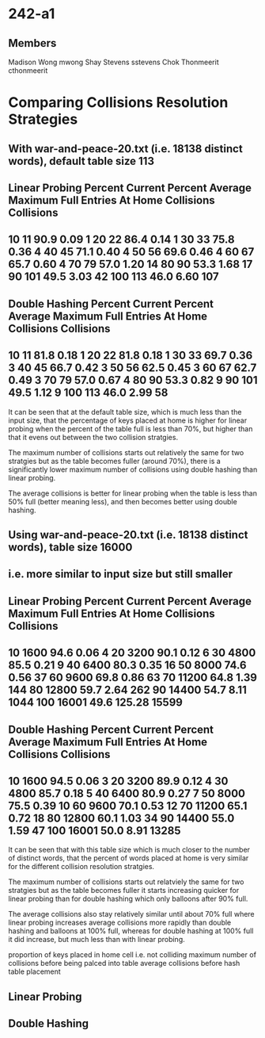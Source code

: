 # 242-a1

## Members

Madison Wong mwong
Shay Stevens sstevens
Chok Thonmeerit cthonmeerit

# Comparing Collisions Resolution Strategies

## With war-and-peace-20.txt (i.e. 18138 distinct words), default table size 113

Linear Probing
Percent   Current    Percent    Average      Maximum
Full     Entries    At Home   Collisions   Collisions
------------------------------------------------------
10         11        90.9       0.09           1
20         22        86.4       0.14           1
30         33        75.8       0.36           4
40         45        71.1       0.40           4
50         56        69.6       0.46           4
60         67        65.7       0.60           4
70         79        57.0       1.20          14
80         90        53.3       1.68          17
90        101        49.5       3.03          42
100        113        46.0       6.60         107
------------------------------------------------------

Double Hashing
Percent   Current    Percent    Average      Maximum
Full     Entries    At Home   Collisions   Collisions
------------------------------------------------------
10         11        81.8       0.18           1
20         22        81.8       0.18           1
30         33        69.7       0.36           3
40         45        66.7       0.42           3
50         56        62.5       0.45           3
60         67        62.7       0.49           3
70         79        57.0       0.67           4
80         90        53.3       0.82           9
90        101        49.5       1.12           9
100        113        46.0       2.99          58
------------------------------------------------------

It can be seen that at the default table size, which is much less than the
input size, that the percentage of keys placed at home is higher for
linear probing when the percent of the table full is less than 70%, but
higher than that it evens out between the two collision stratgies.

The maximum number of collisions starts out relatively the same for two
stratgies but as the table becomes fuller (around 70%), there is a
significantly lower maximum number of collisions using double hashing than
linear probing.

The average collisions is better for linear probing when the table is less
than 50% full (better meaning less), and then becomes better using double
hashing.

## Using war-and-peace-20.txt (i.e. 18138 distinct words), table size 16000
## i.e. more similar to input size but still smaller

Linear Probing
Percent   Current    Percent    Average      Maximum
Full     Entries    At Home   Collisions   Collisions
------------------------------------------------------
10       1600        94.6       0.06           4
20       3200        90.1       0.12           6
30       4800        85.5       0.21           9
40       6400        80.3       0.35          16
50       8000        74.6       0.56          37
60       9600        69.8       0.86          63
70      11200        64.8       1.39         144
80      12800        59.7       2.64         262
90      14400        54.7       8.11        1044
100      16001        49.6     125.28       15599
------------------------------------------------------

Double Hashing
Percent   Current    Percent    Average      Maximum
Full     Entries    At Home   Collisions   Collisions
------------------------------------------------------
10       1600        94.5       0.06           3
20       3200        89.9       0.12           4
30       4800        85.7       0.18           5
40       6400        80.9       0.27           7
50       8000        75.5       0.39          10
60       9600        70.1       0.53          12
70      11200        65.1       0.72          18
80      12800        60.1       1.03          34
90      14400        55.0       1.59          47
100      16001        50.0       8.91       13285
------------------------------------------------------

It can be seen that with this table size which is much closer to the number of
distinct words, that the percent of words placed at home is very similar for
the different collision resolution stratgies.

The maximum number of collisions starts out relatviely the same for two
stratgies but as the table becomes fuller it starts increasing quicker for
linear probing than for double hashing which only balloons after 90% full.

The average collisions also stay relatively similar until about 70% full where
linear probing increases average collisions more rapidly than double hashing
and balloons at 100% full, whereas for double hashing at 100% full it did
increase, but much less than with linear probing.

proportion of keys placed in home cell i.e. not colliding
maximum number of collisions before being palced into table
average collisions before hash table placement 


## Linear Probing



## Double Hashing 


